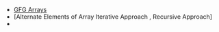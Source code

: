 - [GFG Arrays](https://www.geeksforgeeks.org/dsa/array-data-structure-guide/)
- [Alternate Elements of Array Iterative Approach , Recursive Approach]
-